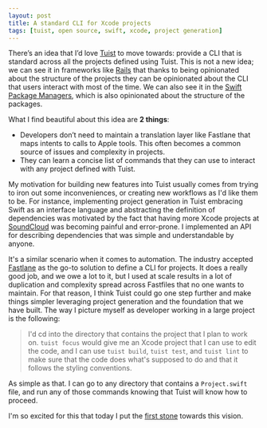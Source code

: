 ```yaml
---
layout: post
title: A standard CLI for Xcode projects
tags: [tuist, open source, swift, xcode, project generation]
---
```


There’s an idea that I’d love [Tuist](https://tuist.io) to move towards: provide a CLI that is standard across all the projects defined using Tuist.
This is not a new idea;
we can see it in frameworks like [Rails](https://rubyonrails.org) that thanks to being opinionated about the structure of the projects they can be opinionated about the CLI that users interact with most of the time.
We can also see it in the [Swift Package Managers](https://swift.org/package-manager/),
which is also opinionated about the structure of the packages.

What I find beautiful about this idea are **2 things**:

- Developers don’t need to maintain a translation layer like Fastlane that maps intents to calls to Apple tools.
  This often becomes a common source of issues and complexity in projects.
- They can learn a concise list of commands that they can use to interact with any project defined with Tuist.

My motivation for building new features into Tuist usually comes from trying to iron out some inconveniences,
or creating new workflows as I'd like them to be.
For instance,
implementing project generation in Tuist embracing Swift as an interface language and abstracting the definition of dependencies was motivated by the fact that having more Xcode projects at [SoundCloud](https://soundcloud.com) was becoming painful and error-prone.
I implemented an API for describing dependencies that was simple and understandable by anyone.

It's a similar scenario when it comes to automation.
The industry accepted [Fastlane](https://fastlane.tools) as the go-to solution to define a CLI for projects.
It does a really good job,
and we owe a lot to it,
but I used at scale results in a lot of duplication and complexity spread across Fastfiles that no one wants to maintain.
For that reason,
I think Tuist could go one step further and make things simpler leveraging project generation and the foundation that we have built.
The way I picture myself as developer working in a large project is the following:

> I'd cd into the directory that contains the project that I plan to work on. `tuist focus` would give me an Xcode project that I can use to edit the code, and I can use `tuist build`, `tuist test`, and `tuist lint` to make sure that the code does what's supposed to do and that it follows the styling conventions.

As simple as that.
I can go to any directory that contains a `Project.swift` file,
and run any of those commands knowing that Tuist will know how to proceed.

I'm so excited for this that today I put the [first stone](https://github.com/tuist/tuist/pull/1019) towards this vision.
